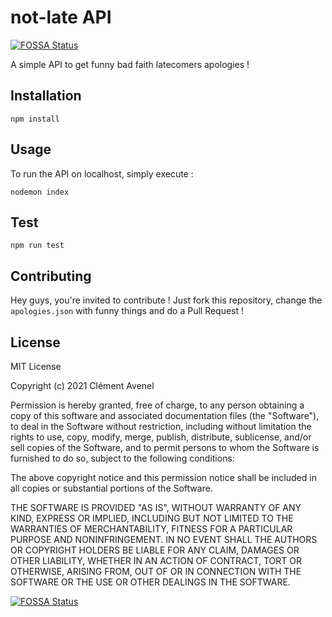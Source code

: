# not-late API
[![FOSSA Status](https://app.fossa.com/api/projects/git%2Bgithub.com%2Fclement-avenel%2Fnot-late.svg?type=shield)](https://app.fossa.com/projects/git%2Bgithub.com%2Fclement-avenel%2Fnot-late?ref=badge_shield)

A simple API to get funny bad faith latecomers apologies !

## Installation
```node
npm install
```

## Usage
To run the API on localhost, simply execute :
```node
nodemon index
```

## Test
```node
npm run test
```

## Contributing
Hey guys, you're invited to contribute ! Just fork this repository, change the ```apologies.json``` with funny things and do a Pull Request !

## License
MIT License

Copyright (c) 2021 Clément Avenel

Permission is hereby granted, free of charge, to any person obtaining a copy
of this software and associated documentation files (the "Software"), to deal
in the Software without restriction, including without limitation the rights
to use, copy, modify, merge, publish, distribute, sublicense, and/or sell
copies of the Software, and to permit persons to whom the Software is
furnished to do so, subject to the following conditions:

The above copyright notice and this permission notice shall be included in all
copies or substantial portions of the Software.

THE SOFTWARE IS PROVIDED "AS IS", WITHOUT WARRANTY OF ANY KIND, EXPRESS OR
IMPLIED, INCLUDING BUT NOT LIMITED TO THE WARRANTIES OF MERCHANTABILITY,
FITNESS FOR A PARTICULAR PURPOSE AND NONINFRINGEMENT. IN NO EVENT SHALL THE
AUTHORS OR COPYRIGHT HOLDERS BE LIABLE FOR ANY CLAIM, DAMAGES OR OTHER
LIABILITY, WHETHER IN AN ACTION OF CONTRACT, TORT OR OTHERWISE, ARISING FROM,
OUT OF OR IN CONNECTION WITH THE SOFTWARE OR THE USE OR OTHER DEALINGS IN THE
SOFTWARE.


[![FOSSA Status](https://app.fossa.com/api/projects/git%2Bgithub.com%2Fclement-avenel%2Fnot-late.svg?type=large)](https://app.fossa.com/projects/git%2Bgithub.com%2Fclement-avenel%2Fnot-late?ref=badge_large)